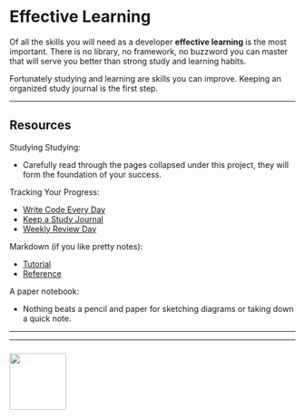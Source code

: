 # Effective Learning

Of all the skills you will need as a developer __effective learning__ is the most important.  There is no library, no framework, no buzzword you can master that will serve you better than strong study and learning habits.

Fortunately studying and learning are skills you can improve.  Keeping an organized study journal is the first step.


---

## Resources

Studying Studying:
* Carefully read through the pages collapsed under this project, they will form the foundation of your success.

Tracking Your Progress:
* [Write Code Every Day](https://johnresig.com/blog/write-code-every-day/)
* [Keep a Study Journal](https://www.instatrick.com/writing-programming-journal/)
* [Weekly Review Day](https://www.youtube.com/watch?v=PlTrxpNaZI8)


Markdown (if you like pretty notes):
* [Tutorial](https://www.markdowntutorial.com)
* [Reference](https://guides.github.com/features/mastering-markdown/)


A paper notebook:
* Nothing beats a pencil and paper for sketching diagrams or taking down a quick note.




___
___
### <a href="https://hackyourfuture.be" target="_blank"><img src="https://user-images.githubusercontent.com/18554853/63941625-4c7c3d00-ca6c-11e9-9a76-8d5e3632fe70.jpg" width="100" height="100"></a>
